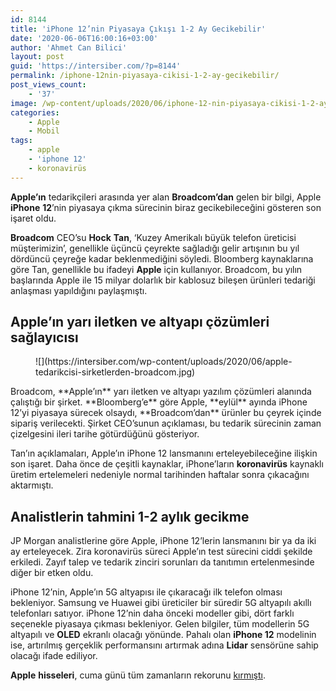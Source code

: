 ```yaml
---
id: 8144
title: 'iPhone 12’nin Piyasaya Çıkışı 1-2 Ay Gecikebilir'
date: '2020-06-06T16:00:16+03:00'
author: 'Ahmet Can Bilici'
layout: post
guid: 'https://intersiber.com/?p=8144'
permalink: /iphone-12nin-piyasaya-cikisi-1-2-ay-gecikebilir/
post_views_count:
    - '37'
image: /wp-content/uploads/2020/06/iphone-12-nin-piyasaya-cikisi-1-2-ay-gecikebilir.png
categories:
    - Apple
    - Mobil
tags:
    - apple
    - 'iphone 12'
    - koronavirüs
---
```


**Apple’ın** tedarikçileri arasında yer alan **Broadcom’dan** gelen bir bilgi, Apple **iPhone** **12**’nin piyasaya çıkma sürecinin biraz gecikebileceğini gösteren son işaret oldu.

**Broadcom** CEO’su **Hock** **Tan**, ‘Kuzey Amerikalı büyük telefon üreticisi müşterimizin’, genellikle üçüncü çeyrekte sağladığı gelir artışının bu yıl dördüncü çeyreğe kadar beklenmediğini söyledi. Bloomberg kaynaklarına göre Tan, genellikle bu ifadeyi **Apple** için kullanıyor. Broadcom, bu yılın başlarında Apple ile 15 milyar dolarlık bir kablosuz bileşen ürünleri tedariği anlaşması yapıldığını paylaşmıştı.

## Apple’ın yarı iletken ve altyapı çözümleri sağlayıcısı

<figure class="wp-block-image size-large">![](https://intersiber.com/wp-content/uploads/2020/06/apple-tedarikcisi-sirketlerden-broadcom.jpg)</figure>Broadcom, **Apple’ın** yarı iletken ve altyapı yazılım çözümleri alanında çalıştığı bir şirket. **Bloomberg’e** göre Apple, **eylül** ayında iPhone 12’yi piyasaya sürecek olsaydı, **Broadcom’dan** ürünler bu çeyrek içinde sipariş verilecekti. Şirket CEO’sunun açıklaması, bu tedarik sürecinin zaman çizelgesini ileri tarihe götürdüğünü gösteriyor.

Tan’ın açıklamaları, Apple’ın iPhone 12 lansmanını erteleyebileceğine ilişkin son işaret. Daha önce de çeşitli kaynaklar, iPhone’ların **koronavirüs** kaynaklı üretim ertelemeleri nedeniyle normal tarihinden haftalar sonra çıkacağını aktarmıştı.

## Analistlerin tahmini 1-2 aylık gecikme

JP Morgan analistlerine göre Apple, iPhone 12’lerin lansmanını bir ya da iki ay erteleyecek. Zira koronavirüs süreci Apple’ın test sürecini ciddi şekilde erkiledi. Zayıf talep ve tedarik zinciri sorunları da tanıtımın ertelenmesinde diğer bir etken oldu.

iPhone 12’nin, Apple’ın 5G altyapısı ile çıkaracağı ilk telefon olması bekleniyor. Samsung ve Huawei gibi üreticiler bir süredir 5G altyapılı akıllı telefonları satıyor. iPhone 12’nin daha önceki modeller gibi, dört farklı seçenekle piyasaya çıkması bekleniyor. Gelen bilgiler, tüm modellerin 5G altyapılı ve **OLED** ekranlı olacağı yönünde. Pahalı olan **iPhone 12** modelinin ise, artırılmış gerçeklik performansını artırmak adına **Lidar** sensörüne sahip olacağı ifade ediliyor.

**Apple** **hisseleri**, cuma günü tüm zamanların rekorunu [kırmıştı](https://intersiber.com/piyasa-degeri-144-trilyon-dolar-apple-hisseleri-tarihinin-en-yuksek-seviyesinde/).